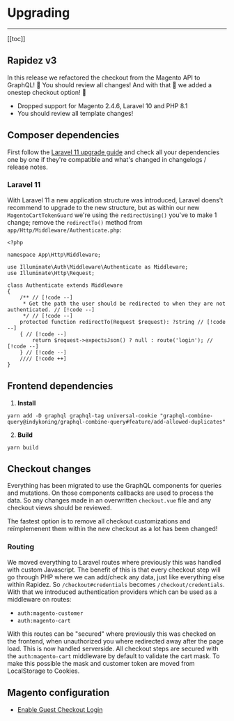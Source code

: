 # Upgrading

---

[[toc]]

## Rapidez v3

In this release we refactored the checkout from the Magento API to GraphQL! 🚨 You should review all changes! And with that 🥁 we added a onestep checkout option! 🚀

- Dropped support for Magento 2.4.6, Laravel 10 and PHP 8.1
- You should review all template changes!

## Composer dependencies

First follow the [Laravel 11 upgrade guide](https://laravel.com/docs/11.x/upgrade) and check all your dependencies one by one if they're compatible and what's changed in changelogs / release notes.

### Laravel 11

With Laravel 11 a new application structure was introduced, Laravel doens't recommend to upgrade to the new structure, but as within our new `MagentoCartTokenGuard` we're using the `redirectUsing()` you've to make 1 change; remove the `redirectTo()` method from `app/Http/Middleware/Authenticate.php`:
```code
<?php

namespace App\Http\Middleware;

use Illuminate\Auth\Middleware\Authenticate as Middleware;
use Illuminate\Http\Request;

class Authenticate extends Middleware
{
    /** // [!code --]
     * Get the path the user should be redirected to when they are not authenticated. // [!code --]
     */ // [!code --]
    protected function redirectTo(Request $request): ?string // [!code --]
    { // [!code --]
        return $request->expectsJson() ? null : route('login'); // [!code --]
    } // [!code --]
    //// [!code ++]
}
```

## Frontend dependencies

1. **Install**
```
yarn add -D graphql graphql-tag universal-cookie "graphql-combine-query@indykoning/graphql-combine-query#feature/add-allowed-duplicates"
```
2. **Build**
```
yarn build
```

## Checkout changes

Everything has been migrated to use the GraphQL components for queries and mutations. On those components callbacks are used to process the data. So any changes made in an overwritten `checkout.vue` file and any checkout views should be reviewed.

The fastest option is to remove all checkout customizations and reïmplemenent them within the new checkout as a lot has been changed!

### Routing

We moved everything to Laravel routes where previously this was handled with custom Javascript. The benefit of this is that every checkout step will go through PHP where we can add/check any data, just like everything else within Rapidez. So `/checkout#credentials` becomes `/checkout/credentials`. With that we introduced authentication providers which can be used as a middleware on routes:

- `auth:magento-customer`
- `auth:magento-cart`

With this routes can be "secured" where previously this was checked on the frontend, when unauthorized you where redirected away after the page load. This is now handled serverside. All checkout steps are secured with the `auth:magento-cart` middleware by default to validate the cart mask. To make this possible the mask and customer token are moved from LocalStorage to Cookies.

## Magento configuration

- [Enable Guest Checkout Login](configuration.md#enable-guest-checkout-login)

